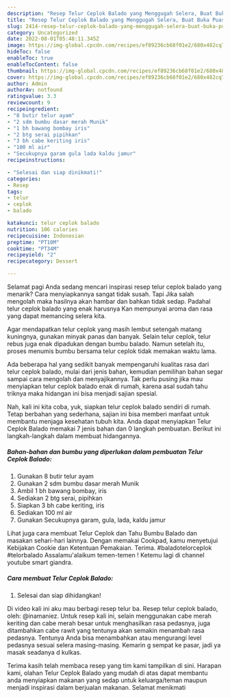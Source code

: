 ```yaml
---
description: "Resep Telur Ceplok Balado yang Menggugah Selera, Buat Buka Puasa Sempurna"
title: "Resep Telur Ceplok Balado yang Menggugah Selera, Buat Buka Puasa Sempurna"
slug: 2414-resep-telur-ceplok-balado-yang-menggugah-selera-buat-buka-puasa-sempurna
category: Uncategorized
date: 2022-08-01T05:48:11.345Z
image: https://img-global.cpcdn.com/recipes/ef89236cb68f01e2/680x482cq70/telur-ceplok-balado-foto-resep-utama.jpg
hideToc: false
enableToc: true
enableTocContent: false
thumbnail: https://img-global.cpcdn.com/recipes/ef89236cb68f01e2/680x482cq70/telur-ceplok-balado-foto-resep-utama.jpg
cover: https://img-global.cpcdn.com/recipes/ef89236cb68f01e2/680x482cq70/telur-ceplok-balado-foto-resep-utama.jpg
author: Admin
authorAv: notfound
ratingvalue: 3.3
reviewcount: 9
recipeingredient:
- "8 butir telur ayam"
- "2 sdm bumbu dasar merah Munik"
- "1 bh bawang bombay iris"
- "2 btg serai pipihkan"
- "3 bh cabe keriting iris"
- "100 ml air"
- "Secukupnya garam gula lada kaldu jamur"
recipeinstructions:

- "Selesai dan siap dinikmati!"
categories:
- Resep
tags:
- telur
- ceplok
- balado

katakunci: telur ceplok balado 
nutrition: 106 calories
recipecuisine: Indonesian
preptime: "PT10M"
cooktime: "PT34M"
recipeyield: "2"
recipecategory: Dessert

---
```



Selamat pagi Anda sedang mencari inspirasi resep telur ceplok balado yang menarik? Cara menyiapkannya sangat tidak susah. Tapi Jika salah mengolah maka hasilnya akan hambar dan bahkan tidak sedap. Padahal telur ceplok balado yang enak harusnya Kan mempunyai aroma dan rasa yang dapat memancing selera kita.


Agar mendapatkan telur ceplok yang masih lembut setengah matang kuningnya, gunakan minyak panas dan banyak. Selain telur ceplok, telur rebus juga enak dipadukan dengan bumbu balado. Namun setelah itu, proses menumis bumbu bersama telur ceplok tidak memakan waktu lama.

Ada beberapa hal yang sedikit banyak mempengaruhi kualitas rasa dari telur ceplok balado, mulai dari jenis bahan, kemudian pemilihan bahan segar sampai cara mengolah dan menyajikannya. Tak perlu pusing jika mau menyiapkan telur ceplok balado enak di rumah, karena asal sudah tahu triknya maka hidangan ini bisa menjadi sajian spesial.


Nah, kali ini kita coba, yuk, siapkan telur ceplok balado sendiri di rumah. Tetap berbahan yang sederhana, sajian ini bisa memberi manfaat untuk membantu menjaga kesehatan tubuh kita. Anda dapat menyiapkan Telur Ceplok Balado memakai 7 jenis bahan dan 0 langkah pembuatan. Berikut ini langkah-langkah dalam membuat hidangannya.

<!--inarticleads1-->

##### Bahan-bahan dan bumbu yang diperlukan dalam pembuatan Telur Ceplok Balado:

1. Gunakan 8 butir telur ayam
1. Gunakan 2 sdm bumbu dasar merah Munik
1. Ambil 1 bh bawang bombay, iris
1. Sediakan 2 btg serai, pipihkan
1. Siapkan 3 bh cabe keriting, iris
1. Sediakan 100 ml air
1. Gunakan Secukupnya garam, gula, lada, kaldu jamur


Lihat juga cara membuat Telur Ceplok dan Tahu Bumbu Balado dan masakan sehari-hari lainnya. Dengan memakai Cookpad, kamu menyetujui Kebijakan Cookie dan Ketentuan Pemakaian. Terima. #baladotelorceplok #telorbalado Assalamu&#39;alaikum temen-temen ! Ketemu lagi di channel youtube smart giandra. 

<!--inarticleads2-->

##### Cara membuat Telur Ceplok Balado:


1. Selesai dan siap dihidangkan!

Di video kali ini aku mau berbagi resep telur ba. Resep telur ceplok balado, oleh: @inamaniez. Untuk resep kali ini, selain menggunakan cabe merah keriting dan cabe merah besar untuk menghasilkan rasa pedasnya, juga ditambahkan cabe rawit yang tentunya akan semakin menambah rasa pedasnya. Tentunya Anda bisa menambahkan atau mengurangi level pedasnya sesuai selera masing-masing. Kemarin g sempat ke pasar, jadi ya masak seadanya d kulkas. 

Terima kasih telah membaca resep yang tim kami tampilkan di sini. Harapan kami, olahan Telur Ceplok Balado yang mudah di atas dapat membantu anda menyiapkan makanan yang sedap untuk keluarga/teman maupun menjadi inspirasi dalam berjualan makanan. Selamat menikmati
